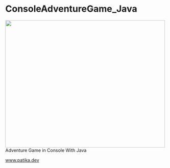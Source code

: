 # ConsoleAdventureGame_Java

<img width="500" height="400" align="left" src="https://user-images.githubusercontent.com/68808212/190854815-c64caad8-eef8-4df2-b2a5-d8aab2c4e2ac.png" />
Adventure Game in Console With Java  


www.patika.dev
